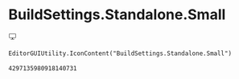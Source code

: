 # BuildSettings.Standalone.Small
![](/img/BuildSettings.Standalone.Small.png)

``` CSharp
EditorGUIUtility.IconContent("BuildSettings.Standalone.Small")
```
```
4297135980918140731
```
